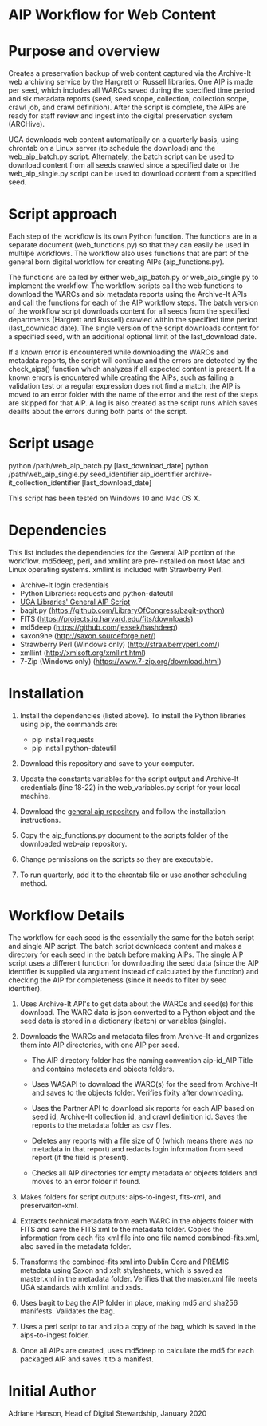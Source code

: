 # AIP Workflow for Web Content

# Purpose and overview
Creates a preservation backup of web content captured via the Archive-It web archiving service by the Hargrett or Russell libraries. One AIP is made per seed, which includes all WARCs saved during the specified time period and six metadata reports (seed, seed scope, collection, collection scope, crawl job, and crawl definition). After the script is complete, the AIPs are ready for staff review and ingest into the digital preservation system (ARCHive).

UGA downloads web content automatically on a quarterly basis, using chrontab on a Linux server (to schedule the download) and the web_aip_batch.py script. Alternately, the batch script can be used to download content from all seeds crawled since a specified date or the web_aip_single.py script can be used to download content from a specified seed.  

# Script approach
Each step of the workflow is its own Python function. The functions are in a separate document (web_functions.py) so that they can easily be used in multilpe workflows. The workflow also uses functions that are part of the general born digital workflow for creating AIPs (aip_functions.py).

The functions are called by either web_aip_batch.py or web_aip_single.py to implement the workflow. The workflow scripts call the web functions to download the WARCs and six metadata reports using the Archive-It APIs and call the functions for each of the AIP workflow steps. The batch version of the workflow script downloads content for all seeds from the specified departments (Hargrett and Russell) crawled within the specified time period (last_download date). The single version of the script downloads content for a specified seed, with an additional optional limit of the last_download date. 
 
If a known error is encountered while downloading the WARCs and metadata reports, the script will continue and the errors are detected by the check_aips() function which analyzes if all expected content is present. If a known errors is enountered while creating the AIPs, such as failing a validation test or a regular expression does not find a match, the AIP is moved to an error folder with the name of the error and the rest of the steps are skipped for that AIP. A log is also created as the script runs which saves deailts about the errors during both parts of the script. 

# Script usage
python /path/web_aip_batch.py [last_download_date]
python /path/web_aip_single.py seed_identifier aip_identifier archive-it_collection_identifier [last_download_date]

This script has been tested on Windows 10 and Mac OS X.

# Dependencies
This list includes the dependencies for the General AIP portion of the workflow. md5deep, perl, and xmllint are pre-installed on most Mac and Linux operating systems. xmllint is included with Strawberry Perl.
* Archive-It login credentials
* Python Libraries: requests and python-dateutil
* [UGA Libraries' General AIP Script](https://github.com/uga-libraries/general-aip)
* bagit.py (https://github.com/LibraryOfCongress/bagit-python)
* FITS (https://projects.iq.harvard.edu/fits/downloads)
* md5deep (https://github.com/jessek/hashdeep)
* saxon9he (http://saxon.sourceforge.net/)
* Strawberry Perl (Windows only) (http://strawberryperl.com/)
* xmllint (http://xmlsoft.org/xmllint.html)
* 7-Zip (Windows only) (https://www.7-zip.org/download.html)

# Installation
1. Install the dependencies (listed above).  To install the Python libraries using pip, the commands are:
    * pip install requests
    * pip install python-dateutil
    
    
2. Download this repository and save to your computer.
3. Update the constants variables for the script output and Archive-It credentials (line 18-22) in the web_variables.py script for your local machine.
4. Download the [general aip repository](https://github.com/uga-libraries/general-aip) and follow the installation instructions.
5. Copy the aip_functions.py document to the scripts folder of the downloaded web-aip repository.
6. Change permissions on the scripts so they are executable.
7. To run quarterly, add it to the chrontab file or use another scheduling method.

# Workflow Details
The workflow for each seed is the essentially the same for the batch script and single AIP script. The batch script downloads content and makes a directory for each seed in the batch before making AIPs. The single AIP script uses a different function for downloading the seed data (since the AIP identifier is supplied via argument instead of calculated by the function) and checking the AIP for completeness (since it needs to filter by seed identifier).

1. Uses Archive-It API's to get data about the WARCs and seed(s) for this download. The WARC data is json converted to a Python object and the seed data is stored in a dictionary (batch) or variables (single).


2. Downloads the WARCs and metadata files from Archive-It and organizes them into AIP directories, with one AIP per seed.

    * The AIP directory folder has the naming convention aip-id_AIP Title and contains metadata and objects folders.

    * Uses WASAPI to download the WARC(s) for the seed from Archive-It and saves to the objects folder. Verifies fixity after downloading.

    * Uses the Partner API to download six reports for each AIP based on seed id, Archive-It collection id, and crawl definition id. Saves the reports to the metadata folder as csv files.

    * Deletes any reports with a file size of 0 (which means there was no metadata in that report) and redacts login information from seed report (if the field is present).

    * Checks all AIP directories for empty metadata or objects folders and moves to an error folder if found.

3. Makes folders for script outputs: aips-to-ingest, fits-xml, and preservaiton-xml.

4. Extracts technical metadata from each WARC in the objects folder with FITS and save the FITS xml to the metadata folder. Copies the information from each fits xml file into one file named combined-fits.xml, also saved in the metadata folder.

5. Transforms the combined-fits xml into Dublin Core and PREMIS metadata using Saxon and xslt stylesheets, which is saved as master.xml in the metadata folder. Verifies that the master.xml file meets UGA standards with xmllint and xsds.

6. Uses bagit to bag the AIP folder in place, making md5 and sha256 manifests. Validates the bag.

7. Uses a perl script to tar and zip a copy of the bag, which is saved in the aips-to-ingest folder.

8. Once all AIPs are created, uses md5deep to calculate the md5 for each packaged AIP and saves it to a manifest.

# Initial Author
Adriane Hanson, Head of Digital Stewardship, January 2020
